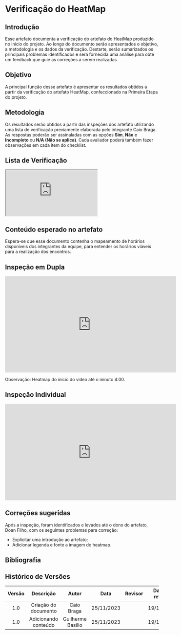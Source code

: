 # **Verificação do HeatMap**

## **Introdução**

Esse artefato documenta a verificação do artefato do HeatMap produzido no início do projeto. Ao longo do documento serão apresentados o objetivo, a metodologia e os dados da verificação. Destarte, serão sumarizados os principais problemas  identificados e será fornecida uma análise para obte um feedback que guie as correções a serem realizadas

## **Objetivo**

A principal função desse artefato é apresentar os resultados obtidos a partir da verificação do artefato HeatMap, confeccionado na Primeira Etapa do projeto.

## **Metodologia**

Os resultados serão obtidos a partir das inspeções dos artefato utilizando uma lista de verificação previamente elaborada pelo integrante Caio Braga. As respostas poderão ser assinaladas com as opções **Sim**, **Não** e **Incompleto** ou **N/A (Não se aplica)**. Cada avaliador poderá também fazer observações em cada item do checklist.

## **Lista de Verificação**

<iframe src="https://docs.google.com/spreadsheets/d/e/2PACX-1vS5SXgpqZXJbIhdXZ6nl3yolDHUpTNSR4nyP1HNseXq9qQDr_6_xIMxQP-l8NG62kUKuAQUFXtBeUvu/pubhtml?gid=675588346&amp;single=true&amp;widget=true&amp;headers=false"></iframe>

## **Conteúdo esperado no artefato**

Espera-se que esse documento contenha o mapeamento de horários disponíveis dos integrantes da equipe, para entender os horários viáveis para a realização dos encontros.


## **Inspeção em Dupla**

<iframe width="560" height="315" src="https://www.youtube.com/embed/GLR9jE71kQ4?si=AKMiFoVLM-0dk25W" title="YouTube video player" frameborder="0" allow="accelerometer; autoplay; clipboard-write; encrypted-media; gyroscope; picture-in-picture; web-share" allowfullscreen></iframe>

Observação: Heatmap do inicio do vídeo até o minuto 4:00.

## **Inspeção Individual** 

<iframe width="560" height="315" src="https://www.youtube.com/embed/nOugQLncAsI?si=fjBEGU9anVSnsmo2" title="YouTube video player" frameborder="0" allow="accelerometer; autoplay; clipboard-write; encrypted-media; gyroscope; picture-in-picture; web-share" allowfullscreen></iframe>

## **Correções sugeridas**

Após a inspeção, foram identificados e levados até o dono do artefato, Doan Filho, com os seguintes problemas para correção:

- Explicitar uma introdução ao artefato;
- Adicionar legenda e fonte a imagem do heatmap.

## **Bibliografia**

>
>
>

## **Histórico de Versões**

| Versão |          Descrição              |     Autor      |      Data      |   Revisor     |    Data de revisão    |  
|:------:|:-------------------------------:|:--------------:|:--------------:|:-------------:|:---------------------:|
|  1.0   | Criação do documento  |   Caio Braga   |   25/11/2023   |  |  19/11/2023    |
|  1.0   | Adicionando conteúdo  |   Guilherme Basílio   |   25/11/2023   |  |  19/11/2023    |
